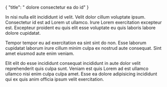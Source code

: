 {
  "title": " dolore consectetur ea do id"
}

In nisi nulla elit incididunt id velit. Velit dolor cillum voluptate ipsum. Consectetur id est ad Lorem ut ullamco. Irure Lorem exercitation excepteur est. Excepteur proident eu quis elit esse voluptate eu quis laboris labore dolore cupidatat.

Tempor tempor eu ad exercitation ea sint sint do non. Esse laborum cupidatat laborum irure cillum minim culpa ex nostrud aute consequat. Sint amet eiusmod aute enim veniam.

Elit elit do esse incididunt consequat incididunt in aute dolor velit reprehenderit quis culpa sunt. Veniam est quis Lorem ad est ullamco ullamco nisi enim culpa culpa amet. Esse ea dolore adipisicing incididunt qui ex quis anim officia ipsum velit exercitation.